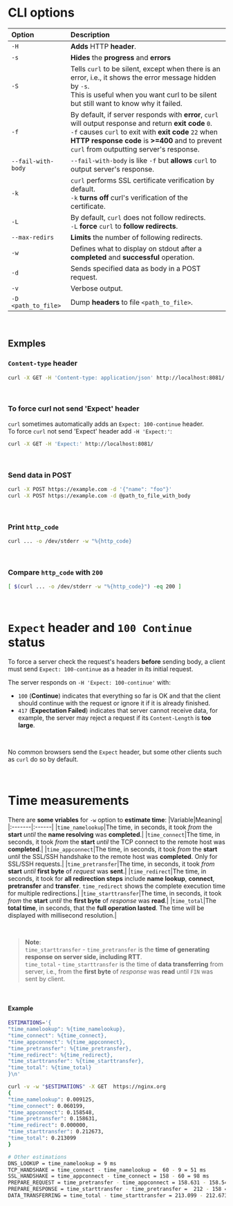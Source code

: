 # CLI options
|Option|Description|
|:-----|:----------|
|`-H`|**Adds** HTTP **header**.|
|`-s`|**Hides** the **progress** and **errors**|
|`-S`|Tells `curl` to be silent, except when there is an error, i.e., it shows the error message hidden by `-s`.<br>This is useful when you want curl to be silent but still want to know why it failed.|
|`-f`|By default, if server responds with **error**, `curl` will output response and return **exit code** `0`.<br>`-f` causes `curl` to exit with **exit code** `22` when **HTTP response code** is **>=400** and to prevent `curl` from outputting server's response.|
|`--fail-with-body`|`--fail-with-body` is like `-f` but **allows** `curl` to output server's response.|
|`-k`|`curl` performs SSL certificate verification by default.<br>`-k` **turns off** curl's verification of the certificate.|
|`-L`|By default, `curl` does not follow redirects.<br>`-L` **force** `curl` to **follow redirects**.|
|`--max-redirs`|**Limits** the number of following redirects.|
|`-w`|Defines what to display on stdout after a **completed** and **successful** operation.|
|`-d`|Sends specified data as body in a POST request.|
|`-v`|Verbose output.|
|`-D <path_to_file>`|Dump **headers** to file `<path_to_file>`.|

<br>

## Exmples
### `Content-type` header 
```bash
curl -X GET -H 'Content-type: application/json' http://localhost:8081/
```

<br>

### To force curl not send 'Expect' header
`curl` sometimes automatically adds an `Expect: 100-continue` header.<br>
To force `curl` not send 'Expect' header add `-H 'Expect:'`:
```bash
curl -X GET -H 'Expect:' http://localhost:8081/
```

<br>

### Send data in POST
```bash
curl -X POST https://example.com -d '{"name": "foo"}'
curl -X POST https://example.com -d @path_to_file_with_body
```

<br>

### Print `http_code`
```bash
curl ... -o /dev/stderr -w "%{http_code}
```

<br>

### Compare `http_code` with `200`
```bash
[ $(curl ... -o /dev/stderr -w "%{http_code}") -eq 200 ]
```

<br>

# `Expect` header and `100 Continue` status
To force a server check the request's headers **before** sending body, a client must send `Expect: 100-continue` as a header in its initial request.<br>

The server responds on `-H 'Expect: 100-continue'` with:
- `100` (**Continue**) indicates that everything so far is OK and that the client should continue with the request or ignore it if it is already finished.
- `417` (**Expectation Failed**) indicates that server cannot receive data, for example, the server may reject a request if its `Content-Length` is **too large**.

<br>

No common browsers send the `Expect` header, but some other clients such as `curl` do so by default.

<br>

# Time measurements
There are **some vriables** for `-w` option to **estimate time**:
|Variable|Meaning|
|:-------|:------|
|`time_namelookup`|The time, in seconds, it took *from* the **start** *until* the **name resolving** was **completed**.|
|`time_connect`|The time, in seconds, it took *from* the **start** *until* the TCP connect to the remote host was **completed**.|
|`time_appconnect`|The time, in seconds, it took *from* the **start** *until* the SSL/SSH handshake to the remote host was **completed**. Only for SSL/SSH requests.|
|`time_pretransfer`|The time, in seconds, it took *from* **start** *until* **first byte** of *request* was **sent**.|
|`time_redirect`|The time, in seconds, it took for **all redirection steps** include **name lookup**, **connect**, **pretransfer** and **transfer**. `time_redirect` shows the complete execution time for multiple redirections.|
|`time_starttransfer`|The time, in seconds, it took  *from* the **start** *until* the **first byte** of *response* was **read**.|
|`time_total`|The **total time**, in seconds, that the **full operation lasted**. The time will be displayed with millisecond resolution.|

<br>

> **Note**:<br>
> `time_starttransfer` - `time_pretransfer` is the **time of generating response on server side, including RTT**.<br>
> `time_total` - `time_starttransfer` is the time of **data transferring** from server, i.e., from the **first byte** of *response* was **read** until `FIN` was sent by client.

<br>

#### Example
```bash
ESTIMATIONS='{
"time_namelookup": %{time_namelookup},
"time_connect": %{time_connect},
"time_appconnect": %{time_appconnect},
"time_pretransfer": %{time_pretransfer},
"time_redirect": %{time_redirect},
"time_starttransfer": %{time_starttransfer},
"time_total": %{time_total}
}\n'

curl -v -w "$ESTIMATIONS" -X GET  https://nginx.org
{
"time_namelookup": 0.009125,
"time_connect": 0.060199,
"time_appconnect": 0.158548,
"time_pretransfer": 0.158631,
"time_redirect": 0.000000,
"time_starttransfer": 0.212673,
"time_total": 0.213099
}

# Other estimations
DNS_LOOKUP = time_namelookup = 9 ms
TCP_HANDSHAKE = time_connect - time_namelookup =  60 - 9 = 51 ms
SSL_HANDSHAKE = time_appconnect - time_connect = 158 - 60 = 98 ms
PREPARE_REQUEST = time_pretransfer - time_appconnect = 158.631 - 158.548 = 0.083 ms
PREPARE_RESPONSE = time_starttransfer - time_pretransfer =  212 - 158 = 54 ms
DATA_TRANSFERRING = time_total - time_starttransfer = 213.099 - 212.673 = 0.43 ms
```
